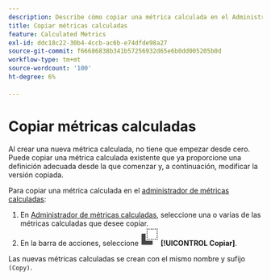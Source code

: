 ```yaml
---
description: Describe cómo copiar una métrica calculada en el Administrador de métricas calculadas
title: Copiar métricas calculadas
feature: Calculated Metrics
exl-id: ddc18c22-30b4-4ccb-ac6b-e74dfde98a27
source-git-commit: f66686838b341b57256932d65e6b0dd005205b0d
workflow-type: tm+mt
source-wordcount: '100'
ht-degree: 6%

---
```



# Copiar métricas calculadas

Al crear una nueva métrica calculada, no tiene que empezar desde cero. Puede copiar una métrica calculada existente que ya proporcione una definición adecuada desde la que comenzar y, a continuación, modificar la versión copiada.

Para copiar una métrica calculada en el [administrador de métricas calculadas](cm-manager.md):

1. En [Administrador de métricas calculadas](cm-manager.md), seleccione una o varias de las métricas calculadas que desee copiar.
1. En la barra de acciones, seleccione ![Copiar](/help/assets/icons/Copy.svg) **[!UICONTROL Copiar]**.

Las nuevas métricas calculadas se crean con el mismo nombre y sufijo `(Copy)`.

